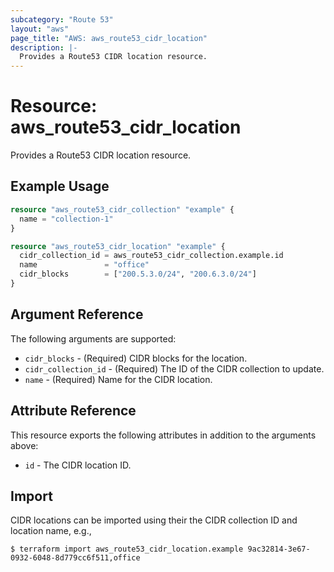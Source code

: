 ```yaml
---
subcategory: "Route 53"
layout: "aws"
page_title: "AWS: aws_route53_cidr_location"
description: |-
  Provides a Route53 CIDR location resource.
---
```


# Resource: aws_route53_cidr_location

Provides a Route53 CIDR location resource.

## Example Usage

```terraform
resource "aws_route53_cidr_collection" "example" {
  name = "collection-1"
}

resource "aws_route53_cidr_location" "example" {
  cidr_collection_id = aws_route53_cidr_collection.example.id
  name               = "office"
  cidr_blocks        = ["200.5.3.0/24", "200.6.3.0/24"]
}
```

## Argument Reference

The following arguments are supported:

* `cidr_blocks` - (Required) CIDR blocks for the location.
* `cidr_collection_id` - (Required) The ID of the CIDR collection to update.
* `name` - (Required) Name for the CIDR location.

## Attribute Reference

This resource exports the following attributes in addition to the arguments above:

* `id` - The CIDR location ID.

## Import

CIDR locations can be imported using their the CIDR collection ID and location name, e.g.,

```
$ terraform import aws_route53_cidr_location.example 9ac32814-3e67-0932-6048-8d779cc6f511,office
```
